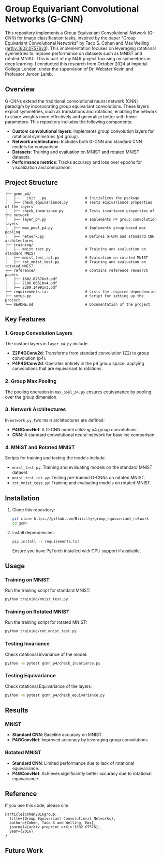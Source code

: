 # Group Equivariant Convolutional Networks (G-CNN)

This repository implements a Group Equivariant Convolutional Network (G-CNN) for image classification tasks, inspired by the paper "Group Equivariant Convolutional Networks" by Taco S. Cohen and Max Welling ([arXiv:1602.07576v3](https://arxiv.org/abs/1602.07576v3)). This implementation focuses on leveraging rotational symmetries to improve performance on datasets such as MNIST and rotated MNIST.
This is part of my M4R project focusing on symmetries in deep learning. I conducted this research from October 2024 at Imperial College London, under the supervision of Dr. Webster Kevin and Professor Jeroen Lamb.

## Overview
G-CNNs extend the traditional convolutional neural network (CNN) paradigm by incorporating group equivariant convolutions. These layers exploit symmetries, such as translations and rotations, enabling the network to share weights more effectively and generalize better with fewer parameters. This repository includes the following components:

- **Custom convolutional layers**: Implements group convolution layers for rotational symmetries (p4 group).
- **Network architectures**: Includes both G-CNN and standard CNN models for comparison.
- **Datasets**: Training and evaluation on MNIST and rotated MNIST datasets.
- **Performance metrics**: Tracks accuracy and loss over epochs for visualization and comparison.

## Project Structure

```
├── gcnn_p4/
│   ├── __init__.py                  # Initializes the package
│   ├── check_equivariance.py        # Tests equivariance properties of the layers
│   ├── check_invariance.py          # Tests invariance properties of the network
│   ├── layer_p4.py                  # Implements P4 group convolution layers
│   ├── max_pool_p4.py               # Implements group-based max pooling
│   ├── network.py                   # Defines G-CNN and standard CNN architectures
├── training/
│   ├── mnist_test.py                # Training and evaluation on standard MNIST
│   ├── mnist_test_rot.py            # Evaluation on rotated MNIST
│   ├── rot_mnist_test.py            # Training and evaluation on rotated MNIST
├── reference/                       # Contains reference research papers
│   ├── 1602.07576v3.pdf
│   ├── 2106.06610v4.pdf
│   ├── 2209.14991v3.pdf
├── requirements.txt                 # Lists the required dependencies
├── setup.py                         # Script for setting up the project
└── README.md                        # Documentation of the project
```

## Key Features

### 1. Group Convolution Layers
The custom layers in `layer_p4.py` include:
- **Z2P4GConv2d**: Transforms from standard convolution (Z2) to group convolution (p4).
- **P4P4GConv2d**: Operates entirely in the p4 group space, applying convolutions that are equivariant to rotations.

### 2. Group Max Pooling
The pooling operation in `max_pool_p4.py` ensures equivariance by pooling over the group dimension.

### 3. Network Architectures
In `network.py`, two main architectures are defined:
- **P4GConvNet**: A G-CNN model utilizing p4 group convolutions.
- **CNN**: A standard convolutional neural network for baseline comparison.

### 4. MNIST and Rotated MNIST
Scripts for training and testing the models include:
- `mnist_test.py`: Training and evaluating models on the standard MNIST dataset.
- `mnist_test_rot.py`: Testing pre-trained G-CNNs on rotated MNIST.
- `rot_mnist_test.py`: Training and evaluating models on rotated MNIST.

## Installation
1. Clone this repository:
   ```bash
   git clone https://github.com/Biiiilly/group_equivariant_network
   cd gcnn
   ```
2. Install dependencies:
   ```bash
   pip install -r requirements.txt
   ```
   Ensure you have PyTorch installed with GPU support if available.

## Usage

### Training on MNIST
Run the training script for standard MNIST:
```bash
python training/mnist_test.py
```

### Training on Rotated MNIST
Run the training script for rotated MNIST:
```bash
python training/rot_mnist_test.py
```

### Testing Invariance
Check rotational invariance of the model:
```bash
python -m pytest gcnn_p4/check_invariance.py
```

### Testing Equivariance
Check rotational Equivariance of the layers:
```bash
python -m pytest gcnn_p4/check_equivariance.py
```

## Results
### MNIST
- **Standard CNN**: Baseline accuracy on MNIST.
- **P4GConvNet**: Improved accuracy by leveraging group convolutions.

### Rotated MNIST
- **Standard CNN**: Limited performance due to lack of rotational equivariance.
- **P4GConvNet**: Achieves significantly better accuracy due to rotational equivariance.

## Reference
If you use this code, please cite:
```
@article{cohen2016group,
  title={Group Equivariant Convolutional Networks},
  author={Cohen, Taco S and Welling, Max},
  journal={arXiv preprint arXiv:1602.07576},
  year={2016}
}
```

## Future Work
